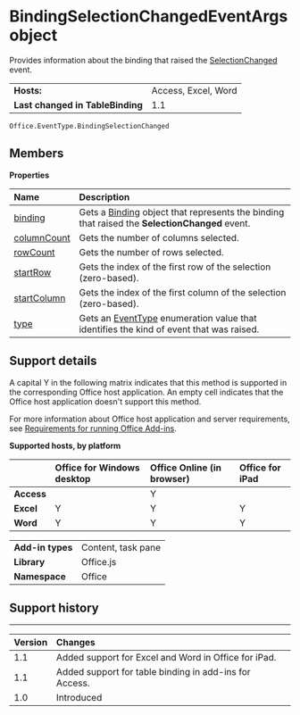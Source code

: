 
# BindingSelectionChangedEventArgs object
Provides information about the binding that raised the [SelectionChanged](https://dev.office.com/reference/add-ins/shared/binding.bindingselectionchangedevent) event.

|||
|:-----|:-----|
|**Hosts:**|Access, Excel, Word|
|**Last changed in TableBinding**|1.1|

```
Office.EventType.BindingSelectionChanged
```


## Members


**Properties**


|**Name**|**Description**|
|:-----|:-----|
|[binding](https://dev.office.com/reference/add-ins/shared/binding.bindingselectionchangedevent.binding)|Gets a [Binding](https://dev.office.com/reference/add-ins/shared/binding) object that represents the binding that raised the **SelectionChanged** event.|
|[columnCount](https://dev.office.com/reference/add-ins/shared/binding.bindingselectionchangedevent.columncount)|Gets the number of columns selected.|
|[rowCount](https://dev.office.com/reference/add-ins/shared/binding.bindingselectionchangedevent.rowcount)|Gets the number of rows selected.|
|[startRow](https://dev.office.com/reference/add-ins/shared/binding.bindingselectionchangedevent.startrow)|Gets the index of the first row of the selection (zero-based).|
|[startColumn](https://dev.office.com/reference/add-ins/shared/binding.bindingselectionchangedevent.startcolumn)|Gets the index of the first column of the selection (zero-based).|
|[type](https://dev.office.com/reference/add-ins/shared/binding.bindingselectionchangedevent.type)|Gets an [EventType](https://dev.office.com/reference/add-ins/shared/eventtype-enumeration) enumeration value that identifies the kind of event that was raised.|

## Support details


A capital Y in the following matrix indicates that this method is supported in the corresponding Office host application. An empty cell indicates that the Office host application doesn't support this method.

For more information about Office host application and server requirements, see [Requirements for running Office Add-ins](../../docs/overview/requirements-for-running-office-add-ins.md).


**Supported hosts, by platform**


||**Office for Windows desktop**|**Office Online (in browser)**|**Office for iPad**|
|:-----|:-----|:-----|:-----|
|**Access**||Y||
|**Excel**|Y|Y|Y|
|**Word**|Y|Y|Y|

|||
|:-----|:-----|
|**Add-in types**|Content, task pane|
|**Library**|Office.js|
|**Namespace**|Office|

## Support history



****


|**Version**|**Changes**|
|:-----|:-----|
|1.1|Added support for Excel and Word in Office for iPad.|
|1.1|Added support for table binding in add-ins for Access.|
|1.0|Introduced|
